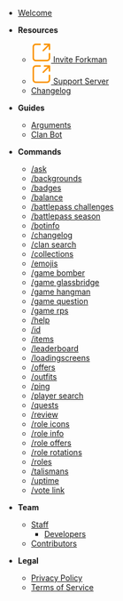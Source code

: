 - [Welcome](home.md)

- **Resources**
  - [<img src="_media/external.svg"> Invite Forkman](https://discord.com/api/oauth2/authorize?client_id=1037396167123816499&permissions=277025778753&scope=bot%20applications.commands)
  - [<img src="_media/external.svg"> Support Server](https://discord.gg/DEEZY5cwpy)
  - [Changelog](CHANGELOG.md)

- **Guides**
  - [Arguments](guides/arguments.md)
  - [Clan Bot](guides/clanbot.md)

- **Commands**
  - [/ask](commands/ask.md)
  - [/backgrounds](commands/backgrounds.md)
  - [/badges](commands/badges.md)
  - [/balance](commands/balance.md)
  - [/battlepass challenges](commands/challenges.md)
  - [/battlepass season](commands/battlepass.md)
  - [/botinfo](commands/botinfo.md)
  - [/changelog](commands/changelog.md)
  - [/clan search](commands/clan.md)
  - [/collections](commands/collections.md)
  - [/emojis](commands/emojis.md)
  - [/game bomber](commands/bomber.md)
  - [/game glassbridge](commands/glassbridge.md)
  - [/game hangman](commands/hangman.md)
  - [/game question](commands/question.md)
  - [/game rps](commands/rockpapersword.md)
  - [/help](commands/help.md)
  - [/id](commands/id.md)
  - [/items](commands/items.md)
  - [/leaderboard](commands/leaderboard.md)
  - [/loadingscreens](commands/loadingscreens.md)
  - [/offers](commands/offers.md)
  - [/outfits](commands/outfits.md)
  - [/ping](commands/ping.md)
  - [/player search](commands/profile.md)
  - [/quests](commands/quests.md)
  - [/review](commands/review.md)
  - [/role icons](commands/roleicons.md)
  - [/role info](commands/roleinfo.md)
  - [/role offers](commands/roleoffers.md)
  - [/role rotations](commands/rolerotations.md)
  - [/roles](commands/roles.md)
  - [/talismans](commands/talismans.md)
  - [/uptime](commands/uptime.md)
  - [/vote link](commands/vote.md)

- **Team**
  - [Staff](team/staff/introduction.md)
    - [Developers](team/staff/developers.md)
  - [Contributors](team/contributors.md)

- **Legal**
  - [Privacy Policy](legal/privacy.md)
  - [Terms of Service](legal/tos.md)
